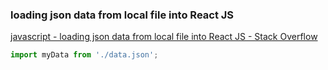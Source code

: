 ###  loading json data from local file into React JS


[javascript - loading json data from local file into React JS - Stack Overflow](https://stackoverflow.com/questions/31758081/loading-json-data-from-local-file-into-react-js "javascript - loading json data from local file into React JS - Stack Overflow")


 

```js
import myData from './data.json';

```
